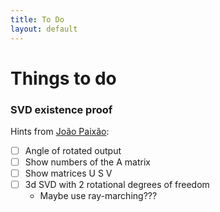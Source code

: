 ```yaml
---
title: To Do
layout: default
---
```


# Things to do

### SVD existence proof

Hints from [João Paixão](https://www.joaopaixao.com/):

- [ ] Angle of rotated output
- [ ] Show numbers of the A matrix
- [ ] Show matrices U S V
- [ ] 3d SVD with 2 rotational degrees of freedom
  - Maybe use ray-marching???
